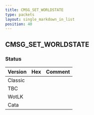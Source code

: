 ```yaml
---
title: CMSG_SET_WORLDSTATE
type: packets
layout: single_markdown_in_list
position: 40
---
```


## CMSG_SET_WORLDSTATE

### Status

Version | Hex | Comment
---------- | ---------- | ---------- 
Classic |  |  
TBC |  |  
WotLK |  |  
Cata |  |  
